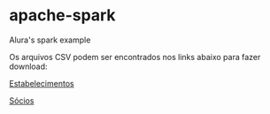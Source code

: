 # apache-spark

Alura's spark example

Os arquivos CSV podem ser encontrados nos links abaixo para fazer download:

[Estabelecimentos](https://caelum-online-public.s3.amazonaws.com/2273-introducao-spark/01/socios.zip)

[Sócios](https://caelum-online-public.s3.amazonaws.com/2273-introducao-spark/01/socios.zip)